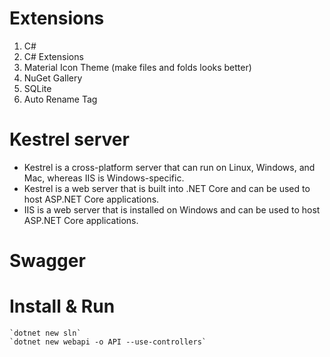 # Extensions
1. C#
2. C# Extensions
3. Material Icon Theme (make files and folds looks better)
4. NuGet Gallery
5. SQLite
6. Auto Rename Tag

# Kestrel server
 - Kestrel is a cross-platform server that can run on Linux, Windows, and Mac, whereas IIS is Windows-specific.
 - Kestrel is a web server that is built into .NET Core and can be used to host ASP.NET Core applications.
 - IIS is a web server that is installed on Windows and can be used to host ASP.NET Core applications.

# Swagger

# Install & Run
    `dotnet new sln`
    `dotnet new webapi -o API --use-controllers`